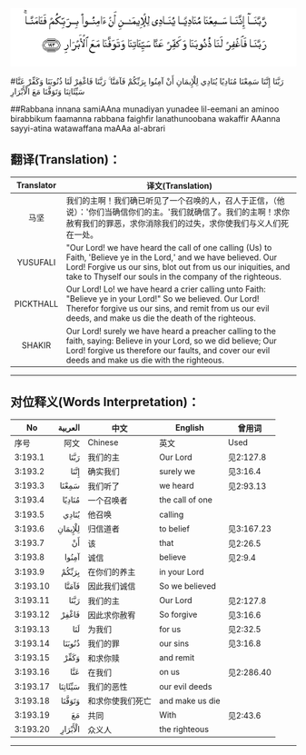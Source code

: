 ![003:193](images/003_193.gif)

#رَبَّنَا إِنَّنَا سَمِعْنَا مُنَادِيًا يُنَادِي لِلْإِيمَانِ أَنْ آمِنُوا بِرَبِّكُمْ فَآمَنَّا ۚ رَبَّنَا فَاغْفِرْ لَنَا ذُنُوبَنَا وَكَفِّرْ عَنَّا سَيِّئَاتِنَا وَتَوَفَّنَا مَعَ الْأَبْرَارِ 

##Rabbana innana samiAAna munadiyan yunadee lil-eemani an aminoo birabbikum faamanna rabbana faighfir lanathunoobana wakaffir AAanna sayyi-atina watawaffana maAAa al-abrari 

## 翻译(Translation)：

| Translator | 译文(Translation)                                            |
| :--------: | ------------------------------------------------------------ |
|    马坚    | 我们的主啊！我们确已听见了一个召唤的人，召人于正信，（他说）：'你们当确信你们的主。'我们就确信了。我们的主啊！求你赦宥我们的罪恶，求你消除我们的过失，求你使我们与义人们死在一处。 |
|  YUSUFALI  | "Our Lord! we have heard the call of one calling (Us) to Faith, 'Believe ye in the Lord,' and we have believed. Our Lord! Forgive us our sins, blot out from us our iniquities, and take to Thyself our souls in the company of the righteous. |
| PICKTHALL  | Our Lord! Lo! we have heard a crier calling unto Faith: "Believe ye in your Lord!" So we believed. Our Lord! Therefor forgive us our sins, and remit from us our evil deeds, and make us die the death of the righteous. |
|   SHAKIR   | Our Lord! surely we have heard a preacher calling to the faith, saying: Believe in your Lord, so we did believe; Our Lord! forgive us therefore our faults, and cover our evil deeds and make us die with the righteous. |

---

## 对位释义(Words Interpretation)：

| No   | العربية | 中文    | English | 曾用词 |
| ---- | ------: | ------- | ------- | ------ |
| 序号 |    阿文 | Chinese | 英文    | Used   |
| 3:193.1  | رَبَّنَا    | 我们的主         | Our Lord        | 见2:127.8  |
| 3:193.2  | إِنَّنَا    | 确实我们         | surely we       | 见3:16.4   |
| 3:193.3  | سَمِعْنَا   | 我们听了         | we heard        | 见2:93.13  |
| 3:193.4  | مُنَادِيًا  | 一个召唤者       | the call of one |            |
| 3:193.5  | يُنَادِي   | 他召唤           | calling         |            |
| 3:193.6  | لِلْإِيمَانِ | 归信道者         | to belief       | 见3:167.23 |
| 3:193.7  | أَنْ      | 该               | that            | 见2:26.5   |
| 3:193.8  | آمِنُوا   | 诚信             | believe         | 见2:9.4    |
| 3:193.9  | بِرَبِّكُمْ   | 在你们的养主     | in your Lord    |            |
| 3:193.10 | فَآمَنَّا   | 因此我们诚信     | So we believed  |            |
| 3:193.11 | رَبَّنَا    | 我们的主         | Our Lord        | 见2:127.8  |
| 3:193.12 | فَاغْفِرْ   | 因此求你赦宥     | So forgive      | 见3:16.6   |
| 3:193.13 | لَنَا     | 为我们           | for us          | 见2:32.5   |
| 3:193.14 | ذُنُوبَنَا  | 我们的罪         | our sins        | 见3:16.8   |
| 3:193.15 | وَكَفِّرْ    | 和求你赎         | and remit       |            |
| 3:193.16 | عَنَّا     | 在我们           | on us           | 见2:286.40 |
| 3:193.17 | سَيِّئَاتِنَا | 我们的恶性       | our evil deeds  |            |
| 3:193.18 | وَتَوَفَّنَا  | 和求你使我们死亡 | and make us die |            |
| 3:193.19 | مَعَ      | 共同             | With            | 见2:43.6   |
| 3:193.20 | الْأَبْرَارِ | 众义人           | the righteous   |            |

---
